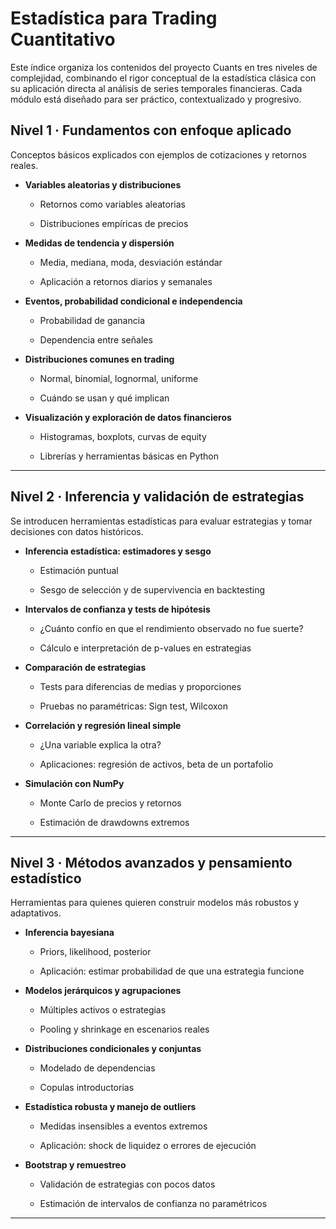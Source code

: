 # Estadística para Trading Cuantitativo

Este índice organiza los contenidos del proyecto Cuants en tres niveles de complejidad, combinando el rigor conceptual de la estadística clásica con su aplicación directa al análisis de series temporales financieras. Cada módulo está diseñado para ser práctico, contextualizado y progresivo.


## Nivel 1 · Fundamentos con enfoque aplicado

Conceptos básicos explicados con ejemplos de cotizaciones y retornos reales.

* **Variables aleatorias y distribuciones**

  * Retornos como variables aleatorias

  * Distribuciones empíricas de precios

* **Medidas de tendencia y dispersión**

  * Media, mediana, moda, desviación estándar

  * Aplicación a retornos diarios y semanales

* **Eventos, probabilidad condicional e independencia**

  * Probabilidad de ganancia

  * Dependencia entre señales

* **Distribuciones comunes en trading**

  * Normal, binomial, lognormal, uniforme

  * Cuándo se usan y qué implican

* **Visualización y exploración de datos financieros**

  * Histogramas, boxplots, curvas de equity

  * Librerías y herramientas básicas en Python

***

## Nivel 2 · Inferencia y validación de estrategias

Se introducen herramientas estadísticas para evaluar estrategias y tomar decisiones con datos históricos.

* **Inferencia estadística: estimadores y sesgo**

  * Estimación puntual

  * Sesgo de selección y de supervivencia en backtesting

* **Intervalos de confianza y tests de hipótesis**

  * ¿Cuánto confío en que el rendimiento observado no fue suerte?

  * Cálculo e interpretación de p-values en estrategias

* **Comparación de estrategias**

  * Tests para diferencias de medias y proporciones

  * Pruebas no paramétricas: Sign test, Wilcoxon

* **Correlación y regresión lineal simple**

  * ¿Una variable explica la otra?

  * Aplicaciones: regresión de activos, beta de un portafolio

* **Simulación con NumPy**

  * Monte Carlo de precios y retornos

  * Estimación de drawdowns extremos

***

## Nivel 3 · Métodos avanzados y pensamiento estadístico

Herramientas para quienes quieren construir modelos más robustos y adaptativos.

* **Inferencia bayesiana**

  * Priors, likelihood, posterior

  * Aplicación: estimar probabilidad de que una estrategia funcione

* **Modelos jerárquicos y agrupaciones**

  * Múltiples activos o estrategias

  * Pooling y shrinkage en escenarios reales

* **Distribuciones condicionales y conjuntas**

  * Modelado de dependencias

  * Copulas introductorias

* **Estadística robusta y manejo de outliers**

  * Medidas insensibles a eventos extremos

  * Aplicación: shock de liquidez o errores de ejecución

* **Bootstrap y remuestreo**

  * Validación de estrategias con pocos datos

  * Estimación de intervalos de confianza no paramétricos

***

